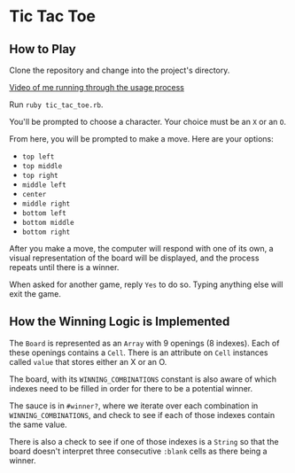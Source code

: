 # Tic Tac Toe

## How to Play

Clone the repository and change into the project's directory.

[Video of me running through the usage process](https://www.dropbox.com/s/dmhcto0vx6eihkm/tic-tac-toe-walkthrough.mp4?dl=0)

Run `ruby tic_tac_toe.rb`.

You'll be prompted to choose a character. Your choice must be an `X` or an 	`O`.

From here, you will be prompted to make a move. Here are your options:

- `top left`
- `top middle`
- `top right`
- `middle left`
- `center`
- `middle right`
- `bottom left`
- `bottom middle`
- `bottom right`

After you make a move, the computer will respond with one of its own, a visual representation of the board will be displayed, and the process repeats until there is a winner.

When asked for another game, reply `Yes` to do so. Typing anything else will exit the game.

## How the Winning Logic is Implemented

The `Board` is represented as an `Array` with 9 openings (8 indexes). Each of these openings contains a `Cell`. There is an attribute on `Cell` instances called `value` that stores either an X or an O.

The board, with its `WINNING_COMBINATIONS` constant is also aware of which indexes need to be filled in order for there to be a potential winner.

The sauce is in `#winner?`, where we iterate over each combination in `WINNING_COMBINATIONS`, and check to see if each of those indexes contain the same value.

There is also a check to see if one of those indexes is a `String` so that the board doesn't interpret three consecutive `:blank` cells as there being a winner.




